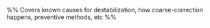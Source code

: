 %% Covers known causes for destabilization, how coarse-correction happens, preventive methods, etc %%